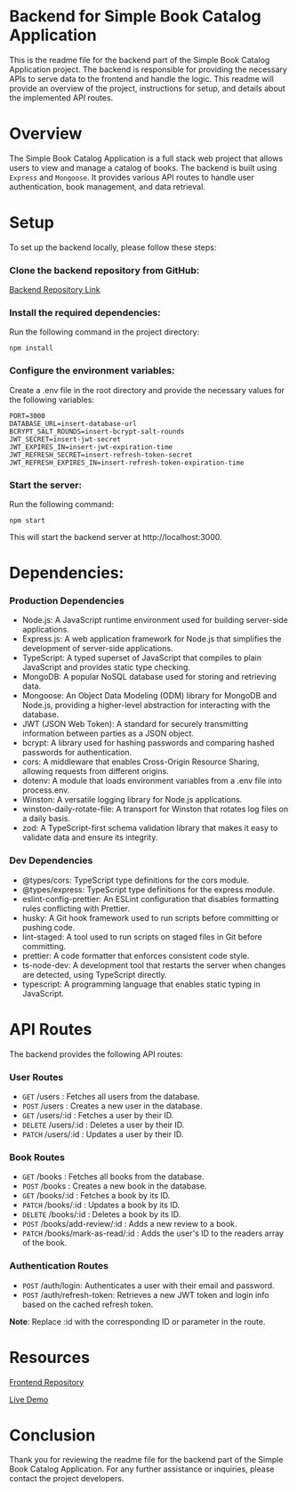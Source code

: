 # Backend for Simple Book Catalog Application

This is the readme file for the backend part of the Simple Book Catalog Application project. The backend is responsible for providing the necessary APIs to serve data to the frontend and handle the logic. This readme will provide an overview of the project, instructions for setup, and details about the implemented API routes.

# Overview

The Simple Book Catalog Application is a full stack web project that allows users to view and manage a catalog of books. The backend is built using `Express` and `Mongoose`. It provides various API routes to handle user authentication, book management, and data retrieval.

# Setup

To set up the backend locally, please follow these steps:

### Clone the backend repository from GitHub:

[Backend Repository Link](https://github.com/Labib2003/book-catalog-backend)

### Install the required dependencies:

Run the following command in the project directory:

```nodejs
npm install
```

### Configure the environment variables:

Create a .env file in the root directory and provide the necessary values for the following variables:

```.env
PORT=3000
DATABASE_URL=insert-database-url
BCRYPT_SALT_ROUNDS=insert-bcrypt-salt-rounds
JWT_SECRET=insert-jwt-secret
JWT_EXPIRES_IN=insert-jwt-expiration-time
JWT_REFRESH_SECRET=insert-refresh-token-secret
JWT_REFRESH_EXPIRES_IN=insert-refresh-token-expiration-time
```

### Start the server:

Run the following command:

```nodejs
npm start
```

This will start the backend server at http://localhost:3000.

# Dependencies:

### Production Dependencies

- Node.js: A JavaScript runtime environment used for building server-side applications.
- Express.js: A web application framework for Node.js that simplifies the development of server-side applications.
- TypeScript: A typed superset of JavaScript that compiles to plain JavaScript and provides static type checking.
- MongoDB: A popular NoSQL database used for storing and retrieving data.
- Mongoose: An Object Data Modeling (ODM) library for MongoDB and Node.js, providing a higher-level abstraction for interacting with the database.
- JWT (JSON Web Token): A standard for securely transmitting information between parties as a JSON object.
- bcrypt: A library used for hashing passwords and comparing hashed passwords for authentication.
- cors: A middleware that enables Cross-Origin Resource Sharing, allowing requests from different origins.
- dotenv: A module that loads environment variables from a .env file into process.env.
- Winston: A versatile logging library for Node.js applications.
- winston-daily-rotate-file: A transport for Winston that rotates log files on a daily basis.
- zod: A TypeScript-first schema validation library that makes it easy to validate data and ensure its integrity.

### Dev Dependencies

- @types/cors: TypeScript type definitions for the cors module.
- @types/express: TypeScript type definitions for the express module.
- eslint-config-prettier: An ESLint configuration that disables formatting rules conflicting with Prettier.
- husky: A Git hook framework used to run scripts before committing or pushing code.
- lint-staged: A tool used to run scripts on staged files in Git before committing.
- prettier: A code formatter that enforces consistent code style.
- ts-node-dev: A development tool that restarts the server when changes are detected, using TypeScript directly.
- typescript: A programming language that enables static typing in JavaScript.

# API Routes

The backend provides the following API routes:

### User Routes

- `GET` /users : Fetches all users from the database.
- `POST` /users : Creates a new user in the database.
- `GET` /users/:id : Fetches a user by their ID.
- `DELETE` /users/:id : Deletes a user by their ID.
- `PATCH` /users/:id : Updates a user by their ID.

### Book Routes

- `GET` /books : Fetches all books from the database.
- `POST` /books : Creates a new book in the database.
- `GET` /books/:id : Fetches a book by its ID.
- `PATCH` /books/:id : Updates a book by its ID.
- `DELETE` /books/:id : Deletes a book by its ID.
- `POST` /books/add-review/:id : Adds a new review to a book.
- `PATCH` /books/mark-as-read/:id : Adds the user's ID to the readers array of the book.

### Authentication Routes

- `POST` /auth/login: Authenticates a user with their email and password.
- `POST` /auth/refresh-token: Retrieves a new JWT token and login info based on the cached refresh token.

**Note**: Replace :id with the corresponding ID or parameter in the route.

# Resources

[Frontend Repository](https://github.com/Labib2003/book-catalog-frontend)

[Live Demo](https://book-catalog-backend-one.vercel.app/)

# Conclusion

Thank you for reviewing the readme file for the backend part of the Simple Book Catalog Application. For any further assistance or inquiries, please contact the project developers.
